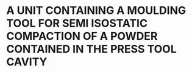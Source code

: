 # A UNIT CONTAINING A MOULDING TOOL FOR SEMI ISOSTATIC COMPACTION OF A POWDER CONTAINED IN THE PRESS TOOL CAVITY